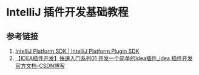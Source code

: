# IntelliJ 插件开发基础教程

## 参考链接

1. [IntelliJ Platform SDK | IntelliJ Platform Plugin SDK](https://plugins.jetbrains.com/docs/intellij/welcome.html)
2. [【IDEA插件开发】快速入门系列01 开发一个简单的Idea插件\_idea 插件开发官方文档-CSDN博客](https://blog.csdn.net/qq_39072607/article/details/130936822)